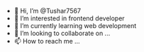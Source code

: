 - 👋 Hi, I’m @Tushar7567
- 👀 I’m interested in frontend developer
- 🌱 I’m currently learning web development 
- 💞️ I’m looking to collaborate on ...
- 📫 How to reach me ...

<!---
Tushar7567/Tushar7567 is a ✨ special ✨ repository because its `README.md` (this file) appears on your GitHub profile.
You can click the Preview link to take a look at your changes.
--->
